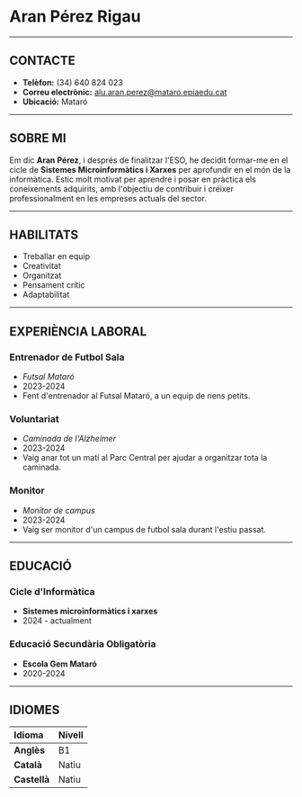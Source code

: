 # Aran Pérez Rigau

---

## CONTACTE
* **Telèfon:** (34) 640 824 023
* **Correu electrònic:** [alu.aran.perez@mataro.epiaedu.cat](mailto:alu.aran.perez@mataro.epiaedu.cat)
* **Ubicació:** Mataró

---

## SOBRE MI
Em dic **Aran Pérez**, i després de finalitzar l'ESO, he decidit formar-me en el cicle de **Sistemes Microinformàtics i Xarxes** per aprofundir en el món de la informàtica. Estic molt motivat per aprendre i posar en pràctica els coneixements adquirits, amb l'objectiu de contribuir i créixer professionalment en les empreses actuals del sector.

---

## HABILITATS
* Treballar en equip
* Creativitat
* Organitzat
* Pensament crític
* Adaptabilitat

---

## EXPERIÈNCIA LABORAL

### Entrenador de Futbol Sala
* *Futsal Mataró*
* 2023-2024
* Fent d'entrenador al Futsal Mataró, a un equip de nens petits.

### Voluntariat
* *Caminada de l'Alzheimer*
* 2023-2024
* Vaig anar tot un matí al Parc Central per ajudar a organitzar tota la caminada.

### Monitor
* *Monitor de campus*
* 2023-2024
* Vaig ser monitor d'un campus de futbol sala durant l'estiu passat.

---

## EDUCACIÓ

### Cicle d'Informàtica
* **Sistemes microinformàtics i xarxes**
* 2024 - actualment

### Educació Secundària Obligatòria
* **Escola Gem Mataró**
* 2020-2024

---

## IDIOMES
| Idioma | Nivell |
| :--- | :--- |
| **Anglès** | B1 |
| **Català** | Natiu |
| **Castellà** | Natiu |
